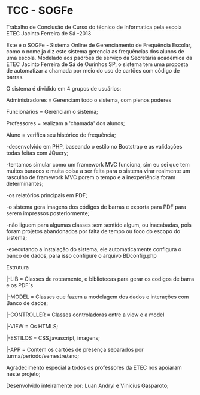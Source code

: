 TCC - SOGFe
===

Trabalho de Conclusão de Curso do técnico de Informatica pela escola ETEC Jacinto Ferreira de Sá
-2013 

Este é o SOGFe - Sistema Online de Gerenciamento de Frequência Escolar, como o nome ja diz este
sistema gerencia as frequências dos alunos de uma escola. Modelado aos padrões de serviço da 
Secretaria acadêmica da ETEC Jacinto Ferreira de Sá de Ourinhos SP, o sistema tem uma proposta de 
automatizar a chamada por meio do uso de cartões com código de barras.


O sistema é dividido em 4 grupos de usuários:

Administradores = Gerenciam todo o sistema, com plenos poderes

Funcionários    = Gerenciam o sistema;

Professores     = realizam a 'chamada' dos alunos;

Aluno           = verifica seu histórico de frequência; 


-desenvolvido em PHP, baseando o estilo no Bootstrap e as validações todas feitas com JQuery;

-tentamos simular como um framework MVC funciona, sim eu sei que tem muitos buracos e muita coisa
a ser feita para o sistema virar realmente um rasculho de framework MVC porem o tempo e a inexperiência
foram determinantes;

-os relatórios principais em PDF;

-o sistema gera imagens dos códigos de barras e exporta para PDF para serem impressos posteriormente;

-não liguem para algumas classes sem sentido algum, ou inacabadas, pois foram projetos abandonados por 
falta de tempo ou foco do escopo do sistema;

-executando a instalação do sistema, ele automaticamente configura o banco de dados, para isso configure
o arquivo BDconfig.php



Estrutura
 
 |-LIB = Classes de roteamento, e bibliotecas para gerar os codigos de barra e os PDF´s
 
 |-MODEL = Classes que fazem a modelagem dos dados e interações com Banco de dados;
 
 |-CONTROLLER = Classes controladoras entre a view e a model
 
 |-VIEW = Os HTMLS;
 
 |-ESTILOS = CSS,javascript, imagens;
 
 |-APP = Contem os cartões de presença separados por turma/periodo/semestre/ano;
 


Agradecimento especial a todos os professores da ETEC nos apoiaram neste projeto;

Desenvolvido inteiramente por:
Luan Andryl e Vinicius Gasparoto;
